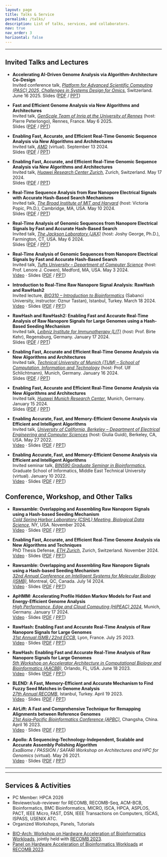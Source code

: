 ```yaml
---
layout: page
title: Talks & Service
permalink: /talks/
description: List of talks, services, and collaborators.
nav: true
nav_order: 3
horizontal: false
---
```


___

## Invited Talks and Lectures

- **Accelerating AI-Driven Genome Analysis via Algorithm-Architecture Co-Design**  
   Invited conference talk, *[Platform for Advanced Scientific Computing (PASC) 2025, Challenges in Systems Design for Omics](https://pasc25.pasc-conference.org/)*, Switzerland. June 16 2025.
   Slides ([PDF](https://people.ee.ethz.ch/~firtinac/pub/firtina-2025_06-pasc25-accelerating_ai_in_genome_analysis.pdf) / [PPT](https://people.ee.ethz.ch/~firtinac/pub/firtina-2025_06-pasc25-accelerating_ai_in_genome_analysis.pptx))

- **Fast and Efficient Genome Analysis via New Algorithms and Architectures**  
   Invited talk, *[GenScale Team of Inria at the University of Rennes](https://team.inria.fr/genscale/)* (host: Pierre Peterlongo), Rennes, France. May 6 2025.  
   Slides ([PDF](https://people.ee.ethz.ch/~firtinac/pub/firtina-2025_05-inria-fast_efficient_genome_analysis.pdf) / [PPT](https://people.ee.ethz.ch/~firtinac/pub/firtina-2025_05-inria-fast_efficient_genome_analysis.pptx))

- **Enabling Fast, Accurate, and Efficient Real-Time Genomic Sequence Analysis via New Algorithms and Architectures**  
   Invited talk, *[AMD](https://www.amd.com/en/corporate/research/about.html)* (virtual). September 13 2024.  
   Slides ([PDF](https://people.ee.ethz.ch/~firtinac/pub/firtina-2024_09-amd-accelerating_real-time_genome_analysis.pdf) / [PPT](https://people.ee.ethz.ch/~firtinac/pub/firtina-2024_09-amd-accelerating_real-time_genome_analysis.pptx))

- **Enabling Fast, Accurate, and Efficient Real-Time Genomic Sequence Analysis via New Algorithms and Architectures**  
   Invited talk, *[Huawei Research Center Zurich](https://www.huawei.com/)*, Zurich, Switzerland. May 17 2024.  
   Slides ([PDF](https://people.ee.ethz.ch/~firtinac/pub/firtina-2024_05-huawei_zurich-accelerating_real-time_genome_analysis.pdf) / [PPT](https://people.ee.ethz.ch/~firtinac/pub/firtina-2024_05-huawei_zurich-accelerating_real-time_genome_analysis.pptx))

- **Real-Time Sequence Analysis from Raw Nanopore Electrical Signals with Accurate Hash-Based Search Mechanisms**  
   Invited talk, *[The Broad Institute of MIT and Harvard](https://www.broadinstitute.org/bios/victoria-popic)* (host: Victoria Popic, Ph.D.), Cambridge, MA, USA. May 10 2024.  
   Slides ([PDF](https://people.ee.ethz.ch/~firtinac/pub/firtina-2024_05-broad-real-time_and_fuzzy_genome_analysis.pdf) / [PPT](https://people.ee.ethz.ch/~firtinac/pub/firtina-2024_05-broad-real-time_and_fuzzy_genome_analysis.pptx))

- **Real-Time Analysis of Genomic Sequences from Nanopore Electrical Signals by Fast and Accurate Hash-Based Search**  
   Invited talk, *[The Jackson Laboratory (JAX)](https://www.jax.org/people/joshy-george)* (host: Joshy George, Ph.D.), Farmington, CT, USA. May 6 2024.  
   Slides ([PDF](https://people.ee.ethz.ch/~firtinac/pub/firtina-2024_05-jax-real-time_genome_analysis.pdf) / [PPT](https://people.ee.ethz.ch/~firtinac/pub/firtina-2024_05-jax-real-time_genome_analysis.pptx))

- **Real-Time Analysis of Genomic Sequences from Nanopore Electrical Signals by Fast and Accurate Hash-Based Search**  
   Invited talk, *[Tufts University – Department of Computer Science](https://facultyprofiles.tufts.edu/lenore-cowen)* (host: Prof. Lenore J. Cowen), Medford, MA, USA. May 3 2024.  
   [Video](https://www.youtube.com/watch?v=NXuNuWDUPyY) · Slides ([PDF](https://people.ee.ethz.ch/~firtinac/pub/firtina-2024_05-tufts-real-time_genome_analysis.pdf) / [PPT](https://people.ee.ethz.ch/~firtinac/pub/firtina-2024_05-tufts-real-time_genome_analysis.pptx))

- **Introduction to Real-Time Raw Nanopore Signal Analysis: RawHash and RawHash2**  
   Invited lecture, *[BIO310 – Introduction to Bioinformatics](https://people.sabanciuniv.edu/otastan/)* (Sabanci University, instructor: Oznur Tastan), Istanbul, Turkey. March 18 2024.  
   [Video](https://www.youtube.com/watch?v=8dmS37oXb5c) · Slides ([PDF](https://people.ee.ethz.ch/~firtinac/pub/firtina-2024_03-sabanci-real-time_genome_analysis.pdf) / [PPT](https://people.ee.ethz.ch/~firtinac/pub/firtina-2024_03-sabanci-real-time_genome_analysis.pptx))

- **RawHash and RawHash2: Enabling Fast and Accurate Real-Time Analysis of Raw Nanopore Signals for Large Genomes using a Hash-Based Seeding Mechanism**  
   Invited talk, *[Leibniz Institute for Immunotherapy (LIT)](https://lit.eu/our-scientists/prof-birte-kehr/)* (host: Prof. Birte Kehr), Regensburg, Germany. January 17 2024.  
   Slides ([PDF](https://people.ee.ethz.ch/~firtinac/pub/firtina-2024_01-lit-real-time_genome_analysis.pdf) / [PPT](https://people.ee.ethz.ch/~firtinac/pub/firtina-2024_01-lit-real-time_genome_analysis.pptx))

- **Enabling Fast, Accurate and Efficient Real-Time Genome Analysis via New Algorithms and Architectures**  
   Invited talk, *[Technical University of Munich (TUM) – School of Computation, Information and Technology](https://www.ce.cit.tum.de/en/eda/persons/ulf-schlichtmann/)* (host: Prof. Ulf Schlichtmann), Munich, Germany. January 16 2024.  
   Slides ([PDF](https://people.ee.ethz.ch/~firtinac/pub/firtina-2024_01-tum-enabling_real-time_acceleration.pdf) / [PPT](https://people.ee.ethz.ch/~firtinac/pub/firtina-2024_01-tum-enabling_real-time_acceleration.pptx))

- **Enabling Fast, Accurate and Efficient Real-Time Genome Analysis via New Algorithms and Architectures**  
    Invited talk, *[Huawei Munich Research Center](https://www.huawei.com/)*, Munich, Germany. January 15 2024.  
    Slides ([PDF](https://people.ee.ethz.ch/~firtinac/pub/firtina-2024_01-huawei-enabling_real-time_acceleration.pdf) / [PPT](https://people.ee.ethz.ch/~firtinac/pub/firtina-2024_01-huawei-enabling_real-time_acceleration.pptx))

- **Enabling Accurate, Fast, and Memory-Efficient Genome Analysis via Efficient and Intelligent Algorithms**  
    Invited talk, *[University of California, Berkeley – Department of Electrical Engineering and Computer Sciences](https://eecs.berkeley.edu/)* (host: Giulia Guidi), Berkeley, CA, USA. May 27 2022.  
    [Video](https://www.youtube.com/watch?v=5C3FdBXrSlg) · Slides ([PDF](https://people.ee.ethz.ch/~firtinac/pub/enabling_fast_efficient_genome_analysis-firtina-2022_05_27-ucb.pdf) / [PPT](https://people.ee.ethz.ch/~firtinac/pub/enabling_fast_efficient_genome_analysis-firtina-2022_05_27-ucb.pptx))

- **Enabling Accurate, Fast, and Memory-Efficient Genome Analysis via Efficient and Intelligent Algorithms**  
    Invited seminar talk, *[BIN590 Graduate Seminar in Bioinformatics](https://catalog.metu.edu.tr/course.php?prog=908&course_code=9080590)*, Graduate School of Informatics, Middle East Technical University (virtual). January 10 2022.  
    [Video](https://www.youtube.com/watch?v=Y4KMqvUYF-E) · Slides ([PDF](https://people.ee.ethz.ch/~firtinac/pub/enabling_fast_efficient_genome_analysis-firtina-2022_01_10-metu-graduateseminar.pdf) / [PPT](https://people.ee.ethz.ch/~firtinac/pub/enabling_fast_efficient_genome_analysis-firtina-2022_01_10-metu-graduateseminar.pptx))

## Conference, Workshop, and Other Talks

- **Rawsamble: Overlapping and Assembling Raw Nanopore Signals using a Hash-based Seeding Mechanism**  
   *[Cold Spring Harbor Laboratory (CSHL) Meeting, Biological Data Science](https://meetings.cshl.edu/abstracts.aspx?meet=DATA&year=24)*, NY, USA. November 2024.  
   [Video](https://youtu.be/D3-QytzMdMc) · Slides ([PDF](https://people.ee.ethz.ch/~firtinac/pub/rawsamble_firtina_cshl-biological_data_science_2024.pdf) / [PPT](https://people.ee.ethz.ch/~firtinac/pub/rawsamble_firtina_cshl-biological_data_science_2024.pptx))

- **Enabling Fast, Accurate, and Efficient Real-Time Genome Analysis via New Algorithms and Techniques**  
   PhD Thesis Defense, *[ETH Zurich](https://ethz.ch/en.html)*, Zurich, Switzerland. November 2024.  
   [Video](https://youtu.be/HfWgGPeYwF8) · Slides ([PDF](https://people.ee.ethz.ch/~firtinac/pub/firtina_eth_defense_slides.pdf) / [PPT](https://people.ee.ethz.ch/~firtinac/pub/firtina_eth_defense_slides.pptx))

- **Rawsamble: Overlapping and Assembling Raw Nanopore Signals using a Hash-based Seeding Mechanism**  
   *[32nd Annual Conference on Intelligent Systems for Molecular Biology (ISMB)](https://www.iscb.org/ismb2024/programme-schedule/scientific-programme/hitseq)*, Montreal, QC, Canada. July 14 2024.  
   [Video](https://youtu.be/xdNN1ddp8EQ) · Slides ([PDF](https://people.ee.ethz.ch/~firtinac/pub/rawsamble-firtina-2024-ismb.pdf) / [PPT](https://people.ee.ethz.ch/~firtinac/pub/rawsamble-firtina-2024-ismb.pptx))

- **ApHMM: Accelerating Profile Hidden Markov Models for Fast and Energy-Efficient Genome Analysis**  
   *[High Performance, Edge and Cloud Computing (HiPEAC) 2024](https://www.hipeac.net/2024/munich/)*, Munich, Germany. January 17 2024.  
   [Video](https://youtu.be/a8RFca-jXPk) · Slides ([PDF](https://people.ee.ethz.ch/~firtinac/pub/aphmm-firtina-2024-hipeac.pdf) / [PPT](https://people.ee.ethz.ch/~firtinac/pub/aphmm-firtina-2024-hipeac.pptx))

- **RawHash: Enabling Fast and Accurate Real-Time Analysis of Raw Nanopore Signals for Large Genomes**  
   *[31st Annual ISMB / 22nd ECCB](https://www.iscb.org/ismbeccb2023-programme/tracks/hitseq)*, Lyon, France. July 25 2023.  
   [Video](https://youtu.be/ti0M6TvRkTs) · Slides ([PDF](https://people.ee.ethz.ch/~firtinac/pub/rawhash-firtina-2023-ismbeccb.pdf) / [PPT](https://people.ee.ethz.ch/~firtinac/pub/rawhash-firtina-2023-ismbeccb.pptx))

- **RawHash: Enabling Fast and Accurate Real-Time Analysis of Raw Nanopore Signals for Large Genomes**  
   *[5th Workshop on Accelerator Architecture in Computational Biology and Bioinformatics (AACBB)](https://aacbb-workshop.github.io/)*, Orlando, FL, USA. June 18 2023.  
   [Video](https://youtu.be/-7_pFwriK9c) · Slides ([PDF](https://people.ee.ethz.ch/~firtinac/pub/rawhash-firtina-2023_06_18-aacbb.pdf) / [PPT](https://people.ee.ethz.ch/~firtinac/pub/rawhash-firtina-2023_06_18-aacbb.pptx))

- **BLEND: A Fast, Memory-Efficient and Accurate Mechanism to Find Fuzzy Seed Matches in Genome Analysis**  
   *[27th Annual RECOMB](http://recomb2023.bilkent.edu.tr/index.html)*, Istanbul, Turkey. April 19 2023.  
   [Video](https://youtu.be/k9NzGwaF_mE) · Slides ([PDF](https://people.ee.ethz.ch/~firtinac/pub/blend-firtina-2023_04_19-recomb.pdf) / [PPT](https://people.ee.ethz.ch/~firtinac/pub/blend-firtina-2023_04_19-recomb.pptx))

- **AirLift: A Fast and Comprehensive Technique for Remapping Alignments between Reference Genomes**  
   *[21st Asia–Pacific Bioinformatics Conference (APBC)](http://bioinformatics.csu.edu.cn/APBC2023/)*, Changsha, China. April 16 2023.  
   [Video](https://youtu.be/nJKJK15t5YM) · Slides ([PDF](https://people.ee.ethz.ch/~firtinac/pub/airlift-firtina-2023_04_16-apbc.pdf) / [PPT](https://people.ee.ethz.ch/~firtinac/pub/airlift-firtina-2023_04_16-apbc.pptx))

- **Apollo: A Sequencing-Technology-Independent, Scalable and Accurate Assembly Polishing Algorithm**  
   *ExaBiome / PASSION / SAFARI Workshop on Architectures and HPC for Genomics* (virtual). May 26 2021.  
   [Video](https://people.ee.ethz.ch/~firtinac/pub/apollo-firtina-2021_05_26-workshop.mp4) · Slides ([PDF](https://people.ee.ethz.ch/~firtinac/pub/apollo-firtina-2021_05_26-workshop.pdf) / [PPT](https://people.ee.ethz.ch/~firtinac/pub/apollo-firtina-2021_05_26-workshop.pptx))

---

___
## Services & Activities

  * PC Member: HPCA 2026
  * Reviewer/sub-reviewer for RECOMB, RECOMB-Seq, ACM-BCB, Bioinformatics, BMC Bioinformatics, MICRO, ISCA, HPCA, ASPLOS, PACT, IEEE Micro, FAST, DSN, IEEE Transactions on Computers, ISCAS, ISPASS, USENIX ATC.
  * Organized Workshops, Panels, Tutorials
   - [BIO-Arch: Workshop on Hardware Acceleration of Bioinformatics Workloads](https://safari.ethz.ch/recomb23-arch-workshop/), jointly held with [RECOMB 2023](http://recomb2023.bilkent.edu.tr/index.html).
   - [Panel on Hardware Acceleration of Bioinformatics Workloads](https://safari.ethz.ch/recomb23-arch-workshop/panel/) at [RECOMB 2023](http://recomb2023.bilkent.edu.tr/program.html).
  